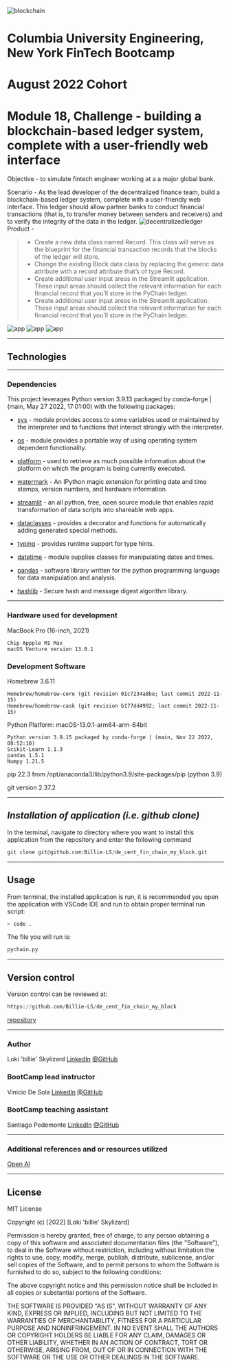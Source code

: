 ![blockchain](images/blockchain.png)
# **Columbia University Engineering, New York FinTech Bootcamp** 
# **August 2022 Cohort**
# **Module 18, Challenge - building a blockchain-based ledger system, complete with a user-friendly web interface**


Objective - to simulate fintech engineer working at a a major global bank. 

Scenario - As the lead developer of the decentralized finance team, build a blockchain-based ledger system, complete with a user-friendly web interface. This ledger should allow partner banks to conduct financial transactions (that is, to transfer money between senders and receivers) and to verify the integrity of the data in the ledger. 
![decentralizedledger](images/decentledger.png)
Product - 

>* Create a new data class named Record. This class will serve as the blueprint for the financial transaction records that the blocks of the ledger will store.
>* Change the existing Block data class by replacing the generic data attribute with a record attribute that’s of type Record. 
>* Create additional user input areas in the Streamlit application. These input areas should collect the relevant information for each financial record that you’ll store in the PyChain ledger. 
>* Create additional user input areas in the Streamlit application. These input areas should collect the relevant information for each financial record that you’ll store in the PyChain ledger.

![app](images/app.png)
![app](images/multipleblocks.png)
![app](images/validchain.png)
___

## **Technologies**
___


### **Dependencies**

This project leverages Python version 3.9.13 packaged by conda-forge | (main, May 27 2022, 17:01:00) with the following packages:


* [sys](https://docs.python.org/3/library/sys.html) - module provides access to some variables used or maintained by the interpreter and to functions that interact strongly with the interpreter.

* [os](https://docs.python.org/3/library/os.html) - module provides a portable way of using operating system dependent functionality.

* [platform](https://www.geeksforgeeks.org/platform-module-in-python/) - used to retrieve as much possible information about the platform on which the program is being currently executed.

* [watermark](https://pypi.org/project/watermark/) - An IPython magic extension for printing date and time stamps, version numbers, and hardware information.

* [streamlit](https://pypi.org/project/streamlit/) - an all python, free, open source module that enables rapid transformation of data scripts into shareable web apps.

* [dataclasses](https://docs.python.org/3/library/dataclasses.html) - provides a decorator and functions for automatically adding generated special methods.

* [typing](https://docs.python.org/3/library/typing.html) - provides runtime support for type hints.

* [datetime](https://docs.python.org/3/library/datetime.html) - module supplies classes for manipulating dates and times.

* [pandas](https://pandas.pydata.org/docs/) - software library written for the python programming language for data manipulation and analysis.

* [hashlib](https://pypi.org/project/hashlib/) - Secure hash and message digest algorithm library.

___

### **Hardware used for development**

MacBook Pro (16-inch, 2021)

    Chip Appple M1 Max
    macOS Venture version 13.0.1

### **Development Software**

Homebrew 3.6.11

    Homebrew/homebrew-core (git revision 01c7234a8be; last commit 2022-11-15)
    Homebrew/homebrew-cask (git revision b177dd4992; last commit 2022-11-15)

Python Platform: macOS-13.0.1-arm64-arm-64bit

    Python version 3.9.15 packaged by conda-forge | (main, Nov 22 2022, 08:52:10)
    Scikit-Learn 1.1.3
    pandas 1.5.1
    Numpy 1.21.5

pip 22.3 from /opt/anaconda3/lib/python3.9/site-packages/pip (python 3.9)


git version 2.37.2

---
## *Installation of application (i.e. github clone)*

In the terminal, navigate to directory where you want to install this application from the repository and enter the following command

```python
git clone git@github.com:Billie-LS/de_cent_fin_chain_my_block.git
```

---
## **Usage**

From terminal, the installed application is run, it is recommended you open the application with VSCode IDE and run to obtain proper terminal run script:

```python
> code .

```
The file you will run is:

```python
pychain.py

```
___

## **Version control**

Version control can be reviewed at:

```python
https://github.com/Billie-LS/de_cent_fin_chain_my_block
```

[repository](https://github.com/Billie-LS/de_cent_fin_chain_my_block)


___

### **Author**

Loki 'billie' Skylizard
    [LinkedIn](https://www.linkedin.com/in/l-s-6a0316244)
    [@GitHub](https://github.com/Billie-LS)

### **BootCamp lead instructor**

Vinicio De Sola
    [LinkedIn](https://www.linkedin.com/in/vinicio-desola-jr86/)
    [@GitHub](https://github.com/penpen86)


### **BootCamp teaching assistant**

Santiago Pedemonte
    [LinkedIn](https://www.linkedin.com/in/s-pedemonte/)
    [@GitHub](https://github.com/Santiago-Pedemonte)

___

### **Additional references and or resources utilized**

[Open AI](https://openai.com/blog/chatgpt/)


___
## **License**

MIT License

Copyright (c) [2022] [Loki 'billie' Skylizard]

Permission is hereby granted, free of charge, to any person obtaining a copy
of this software and associated documentation files (the "Software"), to deal
in the Software without restriction, including without limitation the rights
to use, copy, modify, merge, publish, distribute, sublicense, and/or sell
copies of the Software, and to permit persons to whom the Software is
furnished to do so, subject to the following conditions:

The above copyright notice and this permission notice shall be included in all
copies or substantial portions of the Software.

THE SOFTWARE IS PROVIDED "AS IS", WITHOUT WARRANTY OF ANY KIND, EXPRESS OR
IMPLIED, INCLUDING BUT NOT LIMITED TO THE WARRANTIES OF MERCHANTABILITY,
FITNESS FOR A PARTICULAR PURPOSE AND NONINFRINGEMENT. IN NO EVENT SHALL THE
AUTHORS OR COPYRIGHT HOLDERS BE LIABLE FOR ANY CLAIM, DAMAGES OR OTHER
LIABILITY, WHETHER IN AN ACTION OF CONTRACT, TORT OR OTHERWISE, ARISING FROM,
OUT OF OR IN CONNECTION WITH THE SOFTWARE OR THE USE OR OTHER DEALINGS IN THE
SOFTWARE.




